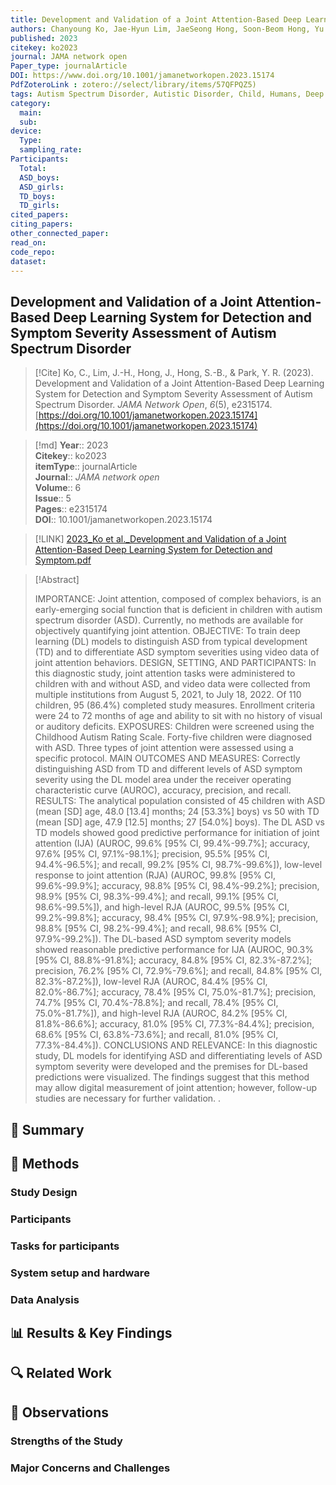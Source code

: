 ```yaml
---
title: Development and Validation of a Joint Attention-Based Deep Learning System for Detection and Symptom Severity Assessment of Autism Spectrum Disorder
authors: Chanyoung Ko, Jae-Hyun Lim, JaeSeong Hong, Soon-Beom Hong, Yu Rang Park
published: 2023
citekey: ko2023
journal: JAMA network open
Paper_type: journalArticle
DOI: https://www.doi.org/10.1001/jamanetworkopen.2023.15174
PdfZoteroLink : zotero://select/library/items/57QFPQZ5)
tags: Autism Spectrum Disorder, Autistic Disorder, Child, Humans, Deep Learning, Female, Male, Middle Aged
category:
  main: 
  sub: 
device:
  Type: 
  sampling_rate: 
Participants:
  Total: 
  ASD_boys: 
  ASD_girls: 
  TD_boys: 
  TD_girls: 
cited_papers:
citing_papers: 
other_connected_paper: 
read_on: 
code_repo: 
dataset:
---
```


## Development and Validation of a Joint Attention-Based Deep Learning System for Detection and Symptom Severity Assessment of Autism Spectrum Disorder

> [!Cite]
> Ko, C., Lim, J.-H., Hong, J., Hong, S.-B., & Park, Y. R. (2023). Development and Validation of a Joint Attention-Based Deep Learning System for Detection and Symptom Severity Assessment of Autism Spectrum Disorder. _JAMA Network Open_, _6_(5), e2315174. [https://doi.org/10.1001/jamanetworkopen.2023.15174](https://doi.org/10.1001/jamanetworkopen.2023.15174)


>[!md]
> **Year**:: 2023   
> **Citekey**:: ko2023  
> **itemType**:: journalArticle  
> **Journal**:: *JAMA network open*  
> **Volume**:: 6  
> **Issue**:: 5   
> **Pages**:: e2315174  
> **DOI**:: 10.1001/jamanetworkopen.2023.15174    

> [!LINK] 
> [2023_Ko et al._Development and Validation of a Joint Attention-Based Deep Learning System for Detection and Symptom.pdf](zotero://select/library/items/57QFPQZ5)

> [!Abstract]
>
> IMPORTANCE: Joint attention, composed of complex behaviors, is an early-emerging social function that is deficient in children with autism spectrum disorder (ASD). Currently, no methods are available for objectively quantifying joint attention.
OBJECTIVE: To train deep learning (DL) models to distinguish ASD from typical development (TD) and to differentiate ASD symptom severities using video data of joint attention behaviors.
DESIGN, SETTING, AND PARTICIPANTS: In this diagnostic study, joint attention tasks were administered to children with and without ASD, and video data were collected from multiple institutions from August 5, 2021, to July 18, 2022. Of 110 children, 95 (86.4%) completed study measures. Enrollment criteria were 24 to 72 months of age and ability to sit with no history of visual or auditory deficits.
EXPOSURES: Children were screened using the Childhood Autism Rating Scale. Forty-five children were diagnosed with ASD. Three types of joint attention were assessed using a specific protocol.
MAIN OUTCOMES AND MEASURES: Correctly distinguishing ASD from TD and different levels of ASD symptom severity using the DL model area under the receiver operating characteristic curve (AUROC), accuracy, precision, and recall.
RESULTS: The analytical population consisted of 45 children with ASD (mean [SD] age, 48.0 [13.4] months; 24 [53.3%] boys) vs 50 with TD (mean [SD] age, 47.9 [12.5] months; 27 [54.0%] boys). The DL ASD vs TD models showed good predictive performance for initiation of joint attention (IJA) (AUROC, 99.6% [95% CI, 99.4%-99.7%]; accuracy, 97.6% [95% CI, 97.1%-98.1%]; precision, 95.5% [95% CI, 94.4%-96.5%]; and recall, 99.2% [95% CI, 98.7%-99.6%]), low-level response to joint attention (RJA) (AUROC, 99.8% [95% CI, 99.6%-99.9%]; accuracy, 98.8% [95% CI, 98.4%-99.2%]; precision, 98.9% [95% CI, 98.3%-99.4%]; and recall, 99.1% [95% CI, 98.6%-99.5%]), and high-level RJA (AUROC, 99.5% [95% CI, 99.2%-99.8%]; accuracy, 98.4% [95% CI, 97.9%-98.9%]; precision, 98.8% [95% CI, 98.2%-99.4%]; and recall, 98.6% [95% CI, 97.9%-99.2%]). The DL-based ASD symptom severity models showed reasonable predictive performance for IJA (AUROC, 90.3% [95% CI, 88.8%-91.8%]; accuracy, 84.8% [95% CI, 82.3%-87.2%]; precision, 76.2% [95% CI, 72.9%-79.6%]; and recall, 84.8% [95% CI, 82.3%-87.2%]), low-level RJA (AUROC, 84.4% [95% CI, 82.0%-86.7%]; accuracy, 78.4% [95% CI, 75.0%-81.7%]; precision, 74.7% [95% CI, 70.4%-78.8%]; and recall, 78.4% [95% CI, 75.0%-81.7%]), and high-level RJA (AUROC, 84.2% [95% CI, 81.8%-86.6%]; accuracy, 81.0% [95% CI, 77.3%-84.4%]; precision, 68.6% [95% CI, 63.8%-73.6%]; and recall, 81.0% [95% CI, 77.3%-84.4%]).
CONCLUSIONS AND RELEVANCE: In this diagnostic study, DL models for identifying ASD and differentiating levels of ASD symptom severity were developed and the premises for DL-based predictions were visualized. The findings suggest that this method may allow digital measurement of joint attention; however, follow-up studies are necessary for further validation.
>.
> 

## 📌 Summary


## 🔬 Methods 

### Study Design

### Participants

### Tasks for participants

### System setup and hardware

### Data Analysis

## 📊 Results & Key Findings 


## 🔍 Related Work 



## 📝 Observations

### Strengths of the Study

### Major Concerns and Challenges